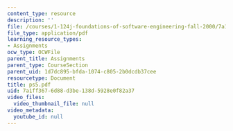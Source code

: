 ```yaml
---
content_type: resource
description: ''
file: /courses/1-124j-foundations-of-software-engineering-fall-2000/7a1ff3676d88d3be138d5928e0f82a37_ps5.pdf
file_type: application/pdf
learning_resource_types:
- Assignments
ocw_type: OCWFile
parent_title: Assignments
parent_type: CourseSection
parent_uid: 1d7dc895-bfda-1074-c805-2b0dcdb37cee
resourcetype: Document
title: ps5.pdf
uid: 7a1ff367-6d88-d3be-138d-5928e0f82a37
video_files:
  video_thumbnail_file: null
video_metadata:
  youtube_id: null
---
```

